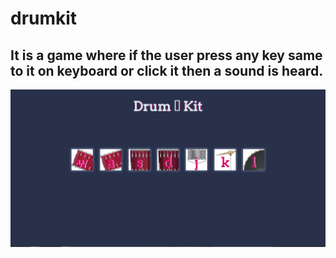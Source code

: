 # drumkit
## It is a game where if the user press any key same to it on keyboard or click it then a sound is heard.

<img src="https://github.com/chiragujjwal/drumkit/blob/main/screenshot/Capture2.PNG">
